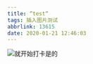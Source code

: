```yaml
---
title: “test“
tags: 插入图片测试
abbrlink: 13615
date: 2020-01-21 12:46:03
---
```

![就开始打卡是的](touxiang.jpeg)
